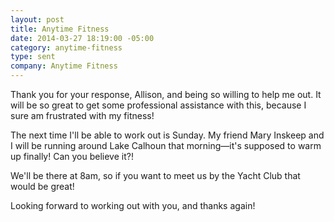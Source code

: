 ```yaml
---
layout: post
title: Anytime Fitness
date: 2014-03-27 18:19:00 -05:00
category: anytime-fitness
type: sent
company: Anytime Fitness
---
```


Thank you for your response, Allison, and being so willing to help me out. It will be so great to get some professional assistance with this, because I sure am frustrated with my fitness!

The next time I'll be able to work out is Sunday. My friend Mary Inskeep and I will be running around Lake Calhoun that morning—it's supposed to warm up finally! Can you believe it?! 

We'll be there at 8am, so if you want to meet us by the Yacht Club that would be great!

Looking forward to working out with you, and thanks again!